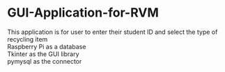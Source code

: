# GUI-Application-for-RVM
This application is for user to enter their student ID and select the type of recycling item <br />
Raspberry Pi as a database <br />
Tkinter as the GUI library <br />
pymysql as the connector
